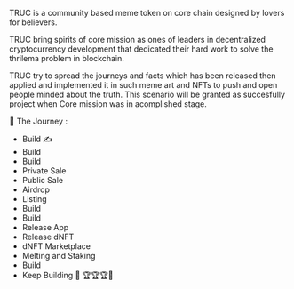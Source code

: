 TRUC is a community based meme token on core chain designed by lovers for believers.

TRUC bring spirits of core mission as ones of leaders in decentralized cryptocurrency development that dedicated their hard work to solve the thrilema problem in blockchain. 

TRUC try to spread the journeys and facts which has been released then applied and implemented it in such meme art and NFTs to push and open people minded about the truth. This scenario will be granted as succesfully project when Core mission was in acomplished stage.


🔹 The Journey :
- Build ✍️
- Build
- Build 
- Private Sale
- Public Sale
- Airdrop
- Listing
- Build
- Build
- Release App
- Release dNFT
- dNFT Marketplace
- Melting and Staking
- Build
- Keep Building 🦾
🏆🏆🏆🥇
